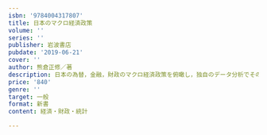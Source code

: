 ```yaml
---
isbn: '9784004317807'
title: 日本のマクロ経済政策
volume: ''
series: ''
publisher: 岩波書店
pubdate: '2019-06-21'
cover: ''
author: 熊倉正修／著
description: 日本の為替，金融，財政のマクロ経済政策を俯瞰し，独自のデータ分析でその問題点を徹底的に解明する．
price: '840'
genre: ''
target: 一般
format: 新書
content: 経済・財政・統計

---
```

